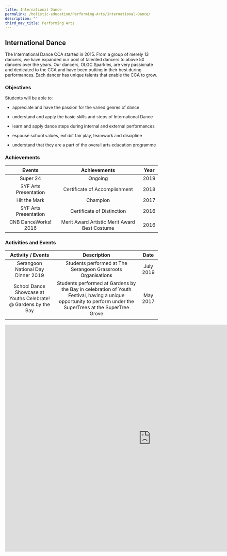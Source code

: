 ```yaml
---
title: International Dance
permalink: /holistic-education/Performing-Arts/International-Dance/
description: ""
third_nav_title: Performing Arts
---
```

## International Dance

The International Dance CCA started in 2015. From a group of merely 13 dancers, we have expanded our pool of talented dancers to above 50 dancers over the years. Our dancers, OLGC Sparkles, are very passionate and dedicated to the CCA and have been putting in their best during performances. Each dancer has unique talents that enable the CCA to grow.

### Objectives


Students will be able to:  
  

*   appreciate and have the passion for the varied genres of dance  
     
 *   understand and apply the basic skills and steps of International Dance  
     
 *   learn and apply dance steps during internal and external performances  
     
 *   espouse school values, exhibit fair play, teamwork and discipline  
     
 *   understand that they are a part of the overall arts education programme

### Achievements 

|         Events         |                  Achievements                  |  Year |
|:----------------------:|:----------------------------------------------:|:-----:|
| Super 24               |                     Ongoing                    |  2019 |
| SYF Arts Presentation  |          Certificate of Accomplishment         |  2018 |
| Hit the Mark           |                    Champion                    |  2017 |
| SYF Arts Presentation  |           Certificate of Distinction           | 2016  |
| CNB DanceWorks! 2016   |  Merit Award Artistic Merit Award Best Costume |  2016 |

### Activities and Events

|                        Activity / Events                        |                                                                          Description                                                                          |    Date   |
|:---------------------------------------------------------------:|:-------------------------------------------------------------------------------------------------------------------------------------------------------------:|:---------:|
| Serangoon National Day Dinner 2019                              | Students performed at The Serangoon Grassroots Organisations                                                                                                  | July 2019 |
| School Dance Showcase at Youths Celebrate! @ Gardens by the Bay | Students performed at Gardens by the Bay in celebration of Youth Festival, having a unique opportunity to perform under the SuperTrees at the SuperTree Grove |  May 2017 |
|                                                                 |                                                                                                                                                               |           |

<iframe allowfullscreen="true" height="749" width="960" frameborder="0" src="https://docs.google.com/presentation/d/e/2PACX-1vSKH-0XEDgJlMIwSq5GxRppxaVNvnvP3jjMWdJSWcRgdrAJiNtBQx_KEVWoathHcPX6b0ZCb41XaaFO/embed?start=false&amp;loop=false&amp;delayms=3000"></iframe>